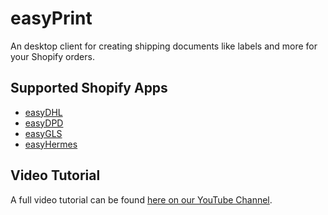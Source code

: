 # easyPrint
An desktop client for creating shipping documents like labels and more for your Shopify orders.

## Supported Shopify Apps
* [easyDHL](https://apps.shopify.com/easydhl?locale=de)
* [easyDPD](https://apps.shopify.com/dpd-versand-services?locale=de)
* [easyGLS](https://apps.shopify.com/easygls?locale=de)
* [easyHermes](https://apps.shopify.com/easyhermes?locale=de)

## Video Tutorial
A full video tutorial can be found [here on our YouTube Channel](https://www.youtube.com/@247apps-shopifyexperts/search?query=easyprint).